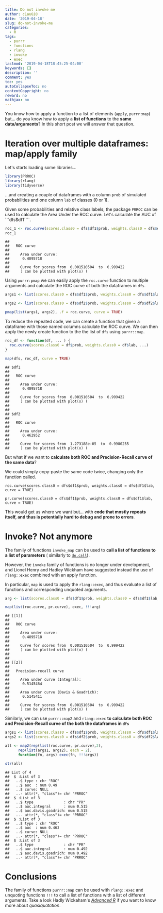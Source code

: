 ```yaml
---
title: Do not invoke me
author: c1au6i0
date: '2019-04-18'
slug: do-not-invoke-me
categories:
  - R
tags:
  - purrr
  - functions
  - rlang
  - invoke
  - exec
lastmod: '2019-04-18T18:45:25-04:00'
keywords: []
description: ''
comment: yes
toc: yes
autoCollapseToc: no
contentCopyright: no
reward: no
mathjax: no
---
```


You know how to apply a function to a list of elements (```apply```, ```purrr:map```) but... do you know how to apply a **list of functions** to the **same data/arguments**? In this short post we will answer that question.

<!--more-->

# Iteration over multiple dataframes: map/apply family

Let's starts loading some libraries...


```r
library(PRROC)
library(rlang)
library(tidyverse)
```

...and creating a couple of dataframes with a column ```prob``` of simulated probabilities and one column ```lab``` of  classes (0 or 1).



Given some probabilities and relative class labels, the package ```PRROC``` can be used to calculate the Area Under the ROC curve. Let's calculate the AUC of ```dfs$df1````.


```r
roc_1 <- roc.curve(scores.class0 = dfs$df1$prob, weights.class0 = dfs$df1$lab, curve = TRUE)
roc_1
```

```
## 
##   ROC curve
## 
##     Area under curve:
##      0.4895718 
## 
##     Curve for scores from  0.001510504  to  0.999422 
##     ( can be plotted with plot(x) )
```

Using ```purrr:pmap``` we can easily apply the ```roc.curve``` function to multiple arguments and  calculate the ROC curve of both the dataframes in ```dfs```.


```r
args1 <- list(scores.class0 = dfs$df1$prob, weights.class0 = dfs$df1$lab)

args2 <- list(scores.class0 = dfs$df2$prob, weights.class0 = dfs$df2$lab)

pmap(list(args1, args2), .f = roc.curve, curve = TRUE)
```

To reduce the repeated code, we can create a function that given a dataframe with those named columns calculate the ROC curve. We can then apply the  newly create function to the the list of ```dfs``` using ```purrr::map```. 


```r
roc_df <- function(df, ... ) {
  roc.curve(scores.class0 = df$prob, weights.class0 = df$lab, ...)
}

map(dfs, roc_df, curve = TRUE)
```

```
## $df1
## 
##   ROC curve
## 
##     Area under curve:
##      0.4895718 
## 
##     Curve for scores from  0.001510504  to  0.999422 
##     ( can be plotted with plot(x) )
## 
## 
## $df2
## 
##   ROC curve
## 
##     Area under curve:
##      0.462952 
## 
##     Curve for scores from  1.273188e-05  to  0.9980255 
##     ( can be plotted with plot(x) )
```

But what if we want to **calculate both ROC and Precision-Recall curve of the same data**? 

We could simply copy-paste the same code twice, changing only the function called. 


```reval
roc.curve(scores.class0 = dfs$df1$prob, weights.class0 = dfs$df1$lab, curve = TRUE)

pr.curve(scores.class0 = dfs$df1$prob, weights.class0 = dfs$df1$lab, curve = TRUE)
```

This would get us where we want but... with **code that mostly repeats itself, and thus is potentially hard to debug and prone to errors**. 

# Invoke? Not anymore

The family of functions ```invoke_map``` can be used to **call a list of functions to a list of parameters** ( similarly to [```do.call```](https://adv-r.hadley.nz/quasiquotation.html#do-call)).

However, the ```invoke``` family of functions is no longer under development, and Lionel Henry and Hadley Wickham have suggested instead the use of ```rlang::exec``` combined with an apply function.

In particular, ```map``` is used to apply the ```rlang::exec```, and thus evaluate a list of functions and corresponding unquoted arguments.


```r
arg <- list(scores.class0 = dfs$df1$prob, weights.class0 = dfs$df1$lab, curve = TRUE)

map(list(roc.curve, pr.curve), exec, !!!arg)
```

```
## [[1]]
## 
##   ROC curve
## 
##     Area under curve:
##      0.4895718 
## 
##     Curve for scores from  0.001510504  to  0.999422 
##     ( can be plotted with plot(x) )
## 
## 
## [[2]]
## 
##   Precision-recall curve
## 
##     Area under curve (Integral):
##      0.5145464 
## 
##     Area under curve (Davis & Goadrich):
##      0.5145411 
## 
##     Curve for scores from  0.001510504  to  0.999422 
##     ( can be plotted with plot(x) )
```

Similarly, we can use ```purrr::map2``` and ```rlang::exec```  **to calculate both ROC and Precision-Recall curve of  the both the dataframes in ```dfs```** 


```r
args1 <- list(scores.class0 = dfs$df1$prob, weights.class0 = dfs$df1$lab)
args2 <- list(scores.class0 = dfs$df2$prob, weights.class0 = dfs$df2$lab)

all <- map2(rep(list(roc.curve, pr.curve),2), 
      rep(list(args1, args2), each = 2), 
      function(fn, args) exec(fn, !!!args))

str(all)
```

```
## List of 4
##  $ :List of 3
##   ..$ type : chr "ROC"
##   ..$ auc  : num 0.49
##   ..$ curve: NULL
##   ..- attr(*, "class")= chr "PRROC"
##  $ :List of 3
##   ..$ type              : chr "PR"
##   ..$ auc.integral      : num 0.515
##   ..$ auc.davis.goadrich: num 0.515
##   ..- attr(*, "class")= chr "PRROC"
##  $ :List of 3
##   ..$ type : chr "ROC"
##   ..$ auc  : num 0.463
##   ..$ curve: NULL
##   ..- attr(*, "class")= chr "PRROC"
##  $ :List of 3
##   ..$ type              : chr "PR"
##   ..$ auc.integral      : num 0.492
##   ..$ auc.davis.goadrich: num 0.492
##   ..- attr(*, "class")= chr "PRROC"
```
# Conclusions

The family of functions ```purrr::map``` can be used with ```rlang::exec``` and unquoting functions ```!!!``` to call a list of functions with a list of different arguments. 
Take a look Hadly Wickaham's  [*Advanced R*](https://adv-r.hadley.nz/quasiquotation.html) if you want to know more about *quasiquatation*. 
